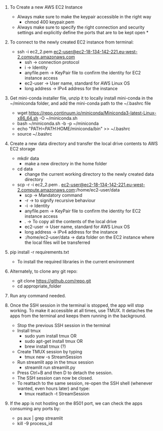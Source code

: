 1. To Create a new AWS EC2 Instance
    * Always make sure to make the keypair accessible in the right way 
        * chmod 400 keypair.pem
    * Always make sure to specify the right connection and security settings and 
    explicitly define the ports that are to be kept open
        * 

2. To connect to the newly created EC2 instance from terminal:
    * ssh -i ec2_2.pem ec2-user@ec2-18-134-142-221.eu-west-2.compute.amazonaws.com
        * ssh -> connection protocol
        * i -> Identity 
        * anyfile.pem -> KeyPair file to confirm the identity for EC2 instance access
        * ec2-user -> User name, standard for AWS Linux OS
        * long address -> IPv4 address for the instance

3. Get mini-conda installer file, unzip it to locally install mini-conda in the ~/miniconda folder,
and add the mini-conda path to the ~/.bashrc file
    * wget https://repo.continuum.io/miniconda/Miniconda3-latest-Linux-x86_64.sh -O ~/miniconda.sh 
    * bash ~/miniconda.sh -b -p ~/miniconda 
    * echo "PATH=$PATH:$HOME/miniconda/bin" >> ~/.bashrc 
    * source ~/.bashrc

4. Create a new data directory and transfer the local drive contents to AWS EC2 storage 
    * mkdir data
        * make a new directory in the home folder
    * cd data
        * change the current working directory to the newly created data directory
    * scp -r -i ec2_2.pem *.* ec2-user@ec2-18-134-142-221.eu-west-2.compute.amazonaws.com:/home/ec2-user/data
        * scp -> Mandatory command
        * -r -> to signify recursive behaviour
        * -i -> Identity 
        * anyfile.pem -> KeyPair file to confirm the identity for EC2 instance access
        * *.* -> To copy all the contents of the local drive
        * ec2-user -> User name, standard for AWS Linux OS
        * long address -> IPv4 address for the instance
        * :/home/ec2-user/data -> data folder on the EC2 instance where the local files will be transferred

5. pip install -r requirements.txt
    * To install the required libraries in the current environment

6. Alternately, to clone any git repo:
    * git clone https://github.com/repo.git
    * cd appropriate_folder

7. Run any command needed.

8. Once the SSH session in the terminal is stopped, the app will stop working. To make it accessible at all times, use TMUX. It detaches the apps from the terminal and keeps them running in the background.
    * Stop the previous SSH session in the terminal
    * Install tmux
        * sudo yum install tmux 
        OR
        * sudo apt-get install tmux
        OR
        * brew install tmux (?)
    * Create TMUX session by typing 
        * tmux new -s StreamSession
    * Run streamlit app in the tmux session
        * streamlit run streamlit.py
    * Press Ctrl+B and then D to detach the session.
    * The SSH session can now be closed.
    * To reattach to the same session, re-open the SSH shell (whenever wanted, even hours later) and type:
        * tmux reattach -t StreamSession

9. If the app is not hosting on the 8501 port, we can check the apps consuming any ports by:
    * ps aux | grep streamlit
    * kill -9 process_id
